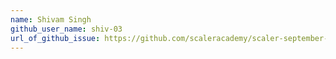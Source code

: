 ```yaml
---
name: Shivam Singh
github_user_name: shiv-03
url_of_github_issue: https://github.com/scaleracademy/scaler-september-open-source-challenge/issues/76#issue-1358488960
---
```


